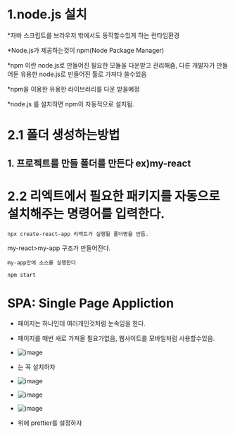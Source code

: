 # 1.node.js 설치
*자바 스크립트를 브라우저 밖에서도 동작할수있게 하는 런타임환경

*Node.js가 제공하는것이 npm(Node Package Manager)

*npm 이란 node.js로 만들어진 필요한 모듈을 다운받고 관리해줌, 다른 개발자가 만들어둔 유용한 node.js로 만들어진 툴로 가져다 쓸수있음


*npm을 이용한 유용한 라이브러리를 다운 받을예정

*node.js 를 설치하면 npm이 자동적으로 설치됨.

# 2.1 폴더 생성하는방법

## 1. 프로젝트를 만들 폴더를 만든다 ex)my-react

# 2.2 리엑트에서 필요한 패키지를 자동으로 설치해주는 명령어를 입력한다.
```
npx create-react-app 리엑트가 실행될 폴더명을 만듬.
```
my-react>my-app 구조가 만들어진다.

```
my-app안에 소스를 실행한다
```

```
npm start
```

# SPA: Single Page Appliction
  - 페이지는 하나인데 여러개인것처럼 눈속임을 한다.
  - 페이지를 매번 새로 가져올 필요가없음, 웹사이트를 모바일처럼 사용할수있음.

  - ![image](https://github.com/sinchangun/react/assets/145514301/4ceea9f9-ec8e-498f-8c01-072bff156ed7)
  - 는 꼭 설치하자


  - ![image](https://github.com/sinchangun/react/assets/145514301/3f40ef35-e2da-4de0-8dc5-3dbd620907f3)

  - ![image](https://github.com/sinchangun/react/assets/145514301/c0fbd6b0-3621-435c-8a16-a3f38fdd2079)
    
  - ![image](https://github.com/sinchangun/react/assets/145514301/233669b0-db92-4e38-bed8-fb283c1b3b14)
  - 위에 prettier를 설정하자


